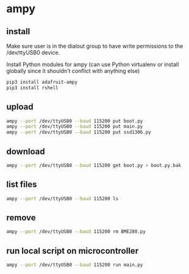 # ampy

## install

Make sure user is in the dialout group to have write permissions to the /dev/ttyUSB0 device.


Install Python modules for ampy (can use Python virtualenv or install globally since it shouldn't conflict with anything else)

```bash
pip3 install adafruit-ampy
pip3 install rshell
```

## upload

```bash
ampy --port /dev/ttyUSB0 --baud 115200 put boot.py
ampy --port /dev/ttyUSB0 --baud 115200 put main.py
ampy --port /dev/ttyUSB0 --baud 115200 put ssd1306.py
```

## download

```bash
ampy --port /dev/ttyUSB0 --baud 115200 get boot.py > boot.py.bak
```

## list files

```bash
ampy --port /dev/ttyUSB0 --baud 115200 ls
```

## remove

```bash
ampy --port /dev/ttyUSB0 --baud 115200 rm BME280.py
```

## run local script on microcontroller

```bash
ampy --port /dev/ttyUSB0 --baud 115200 run main.py
```
